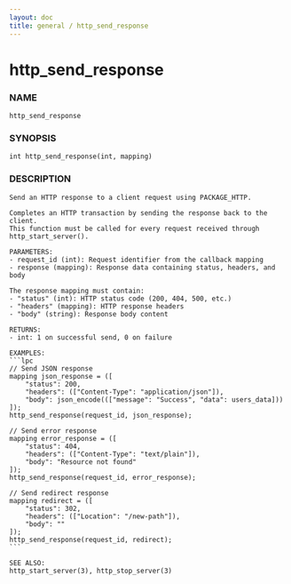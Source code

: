 ```yaml
---
layout: doc
title: general / http_send_response
---
```

# http_send_response

### NAME

    http_send_response

### SYNOPSIS

    int http_send_response(int, mapping)

### DESCRIPTION

    Send an HTTP response to a client request using PACKAGE_HTTP.

    Completes an HTTP transaction by sending the response back to the client.
    This function must be called for every request received through http_start_server().
    
    PARAMETERS:
    - request_id (int): Request identifier from the callback mapping
    - response (mapping): Response data containing status, headers, and body
    
    The response mapping must contain:
    - "status" (int): HTTP status code (200, 404, 500, etc.)
    - "headers" (mapping): HTTP response headers
    - "body" (string): Response body content
    
    RETURNS:
    - int: 1 on successful send, 0 on failure
    
    EXAMPLES:
    ```lpc
    // Send JSON response
    mapping json_response = ([
        "status": 200,
        "headers": (["Content-Type": "application/json"]),
        "body": json_encode((["message": "Success", "data": users_data]))
    ]);
    http_send_response(request_id, json_response);
    
    // Send error response
    mapping error_response = ([
        "status": 404,
        "headers": (["Content-Type": "text/plain"]),
        "body": "Resource not found"
    ]);
    http_send_response(request_id, error_response);
    
    // Send redirect response
    mapping redirect = ([
        "status": 302,
        "headers": (["Location": "/new-path"]),
        "body": ""
    ]);
    http_send_response(request_id, redirect);
    ```
    
    SEE ALSO:
    http_start_server(3), http_stop_server(3)

